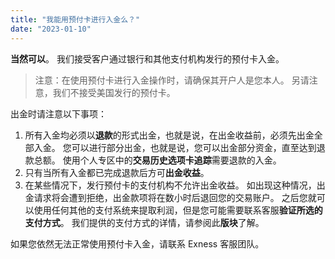 ```yaml
---
title: "我能用预付卡进行入金么？"
date: "2023-01-10"
---
```


**当然可以**。 我们接受客户通过银行和其他支付机构发行的预付卡入金。

> 注意：在使用预付卡进行入金操作时，请确保其开户人是您本人。 另请注意，我们不接受美国发行的预付卡。

出金时请注意以下事项：

1. 所有入金均必须以**退款**的形式出金，也就是说，在出金收益前，必须先出金全部入金。 您可以进行部分出金，也就是说，您可以出金部分资金，直至达到退款总额。 使用个人专区中的**交易历史选项卡追踪**需要退款的入金。
2. 只有当所有入金都已完成退款后方可**出金收益**。
3. 在某些情况下，发行预付卡的支付机构不允许出金收益。 如出现这种情况，出金请求将会遭到拒绝，出金款项将在数小时后退回您的交易账户。 之后您就可以使用任何其他的支付系统来提取利润，但是您可能需要联系客服**验证所选的支付方式**。 我们提供的支付方式的详情，请参阅此**版块**了解。

如果您依然无法正常使用预付卡入金，请联系 Exness 客服团队。
